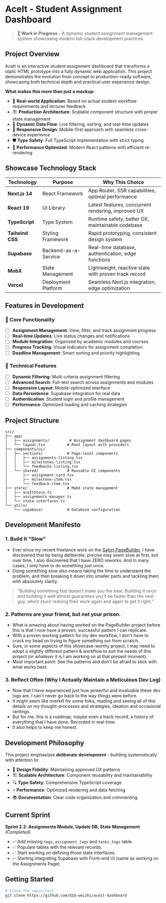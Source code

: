 # AceIt - Student Assignment Dashboard

> **🚧 Work in Progress** - A dynamic student assignment management system showcasing modern full-stack development practices.

## Project Overview

AceIt is an interactive student assignment dashboard that transforms a static HTML prototype into a fully dynamic web application. This project demonstrates the evolution from concept to production-ready software, showcasing both technical depth and practical user experience design.

**What makes this more than just a mockup:**
- 🎯 **Real-world Application**: Based on actual student workflow requirements and lecturer feedback
- 🏗️ **Production Architecture**: Scalable component structure with proper state management
- 🔄 **Dynamic Data Flow**: Live filtering, sorting, and real-time updates
- 📱 **Responsive Design**: Mobile-first approach with seamless cross-device experience
- 🛡️ **Type Safety**: Full TypeScript implementation with strict typing
- 🚀 **Performance Optimized**: Modern React patterns with efficient re-rendering

## Showcase Technology Stack

| Technology | Purpose | Why This Choice |
|------------|---------|-----------------|
| **Next.js 14** | React Framework | App Router, SSR capabilities, optimal performance |
| **React 19** | UI Library | Latest features, concurrent rendering, improved UX |
| **TypeScript** | Type System | Runtime safety, better DX, maintainable codebase |
| **Tailwind CSS** | Styling Framework | Rapid prototyping, consistent design system |
| **Supabase** | Backend-as-a-Service | Real-time database, authentication, edge functions |
| **MobX** | State Management | Lightweight, reactive state with proven track record |
| **Vercel** | Deployment Platform | Seamless Next.js integration, edge optimization |

## Features in Development

### 🎯 Core Functionality
- [ ] **Assignment Management**: View, filter, and track assignment progress
- [ ] **Real-time Updates**: Live status changes and notifications
- [ ] **Module Integration**: Organized by academic modules and courses
- [ ] **Progress Tracking**: Visual indicators for assignment completion
- [ ] **Deadline Management**: Smart sorting and priority highlighting

### 🔧 Technical Features
- [ ] **Dynamic Filtering**: Multi-criteria assignment filtering
- [ ] **Advanced Search**: Full-text search across assignments and modules
- [ ] **Responsive Layout**: Mobile-optimized interface
- [ ] **Data Persistence**: Supabase integration for real data
- [ ] **Authentication**: Student login and profile management
- [ ] **Performance**: Optimized loading and caching strategies

## Project Structure

```
src/
├── app/
│   ├── assignments/         # Assignment dashboard pages
│   └── layout.tsx          # Root layout with providers
├── components/ui/
│   ├── sections/           # Page-level components
│   │   ├── assignments-listing.tsx
│   │   ├── milestones-listing.tsx
│   │   └── feedbacks-listing.tsx
│   └── shared/             # Reusable UI components
│       ├── assignment-card.tsx
│       ├── milestone-item.tsx
│       └── feedback-item.tsx
├── store/                  # MobX state management
│   ├── aceItStore.ts
│   ├── assignments-manager.ts
│   └── state-interfaces.ts
└── utils/
    └── supabase/           # Database configuration
```

## Development Manifesto

### 1. Build It "Slow"

- Ever since my recent freelance work on the [Satori PageBuilder](https://dev.to/d2d_weizhi/from-user-to-builder-how-i-built-a-pagebuilder-in-5-weeks-2oif), I have discovered that by being deliberate, precise may seem slow at first, but over time, I also discovered that I have ZERO reworks. And in many cases, I only have to do something just once.
- Doing something slow also means taking the time to understand the problem, and then breaking it down into smaller parts and tackling them with absolutely clarity.

> "Building something fast doesn’t make you the best. Building it once and building it well almost guarantees you’ll be faster than the next guy, who’s stuck redoing their work again and again to get it right."

### 2. Patterns are your friend, but not your prison.

- What is amazing about having worked on the PageBuilder project before this is that I now have a proven, successful pattern I can replicate.
- With a proven working pattern for my dev workflow, I don't have to crack my head on trying to figure something out from scratch.
- Sure, in some aspects of this showcase-worthy project, I may need to adopt a slightly different pattern & workflow to suit the needs of this project (or whatever it is I am working on at that present moment).
- Most important point: See the patterns and don't be afraid to stick with what works best.

### 3. Reflect Often (Why I Actually Maintain a Meticulous Dev Log)

- Now that I have experienced just how powerful and invaluable these dev logs are, I can't never go back to the way things were before.
- It might seem like overkill for some folks, reading and seeing all of this details on my thought-processes and strategies, ideation and occasional rantings.
- But for me, this is a roadmap, maybe even a track record, a history of everything that I have done. Recorded in real-time.
- It also helps to keep me honest.

## Development Philosophy

This project emphasizes **deliberate development** - building systematically with attention to:

- 🎨 **Design Fidelity**: Maintaining approved UX patterns
- 🏗️ **Scalable Architecture**: Component reusability and maintainability  
- 🔍 **Type Safety**: Comprehensive TypeScript coverage
- ⚡ **Performance**: Optimized rendering and data fetching
- 📚 **Documentation**: Clear code organization and commenting

## Current Sprint

**Sprint 2.2: Assignments Module, Update DB, State Management** *(Completed)*
- ✅ Add missing `tags`, `assignment_tags` and `tasks_tags` table.
- ✅ Populate tables with the relevant records.
- ✅ Start working on defining those state interfaces.
- ✅ Starting integrating Supabase with Front-end UI (same as working on the Assignments Page).

## Getting Started

```bash
# Clone the repository
git clone https://github.com/d2d-weizhi/aceit-dashboard
```